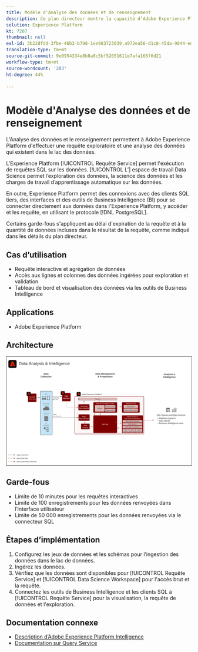 ```yaml
---
title: Modèle d'Analyse des données et de renseignement
description: Ce plan directeur montre la capacité d’Adobe Experience Platform à effectuer des requêtes exploratoires et une analyse des données existant dans un lac de données.
solution: Experience Platform
kt: 7207
thumbnail: null
exl-id: 3b22dfdd-3fbe-40b3-b798-1ee983723039,a972ea56-d1c8-45da-9044-ed31222a2441
translation-type: tm+mt
source-git-commit: 9e0954334e8b8a8c5bf52651611e7afa165f6d21
workflow-type: tm+mt
source-wordcount: '283'
ht-degree: 44%

---
```


# Modèle d&#39;Analyse des données et de renseignement

L&#39;Analyse des données et le renseignement permettent à Adobe Experience Platform d&#39;effectuer une requête exploratoire et une analyse des données qui existent dans le lac des données.

L&#39;Experience Platform [!UICONTROL Requête Service] permet l&#39;exécution de requêtes SQL sur les données. [!UICONTROL L’] espace de travail Data Science permet l’exploration des données, la science des données et les charges de travail d’apprentissage automatique sur les données.

En outre, Experience Platform permet des connexions avec des clients SQL tiers, des interfaces et des outils de Business Intelligence (BI) pour se connecter directement aux données dans l&#39;Experience Platform, y accéder et les requête, en utilisant le protocole [!DNL PostgreSQL].

Certains garde-fous s&#39;appliquent au délai d&#39;expiration de la requête et à la quantité de données incluses dans le résultat de la requête, comme indiqué dans les détails du plan directeur.

## Cas d’utilisation

* Requête interactive et agrégation de données
* Accès aux lignes et colonnes des données ingérées pour exploration et validation
* Tableau de bord et visualisation des données via les outils de Business Intelligence

## Applications

* Adobe Experience Platform

## Architecture

<img src="assets/data_exploration.svg" alt="Architecture de référence pour le plan directeur de l’exploration des données d’entreprise et la création de rapports" style="border:1px solid #4a4a4a" />

## Garde-fous

* Limite de 10 minutes pour les requêtes interactives
* Limite de 100 enregistrements pour les données renvoyées dans l’interface utilisateur
* Limite de 50 000 enregistrements pour les données renvoyées via le connecteur SQL

## Étapes d’implémentation

1. Configurez les jeux de données et les schémas pour l’ingestion des données dans le lac de données.
1. Ingérez les données.
1. Vérifiez que les données sont disponibles pour [!UICONTROL Requête Service] et [!UICONTROL Data Science Workspace] pour l&#39;accès brut et la requête.
1. Connectez les outils de Business Intelligence et les clients SQL à [!UICONTROL Requête Service] pour la visualisation, la requête de données et l&#39;exploration.

## Documentation connexe

* [Description d’Adobe Experience Platform Intelligence](https://helpx.adobe.com/fr/legal/product-descriptions/adobe-experience-platform-intelligence---product-description.html)
* [Documentation sur Query Service](https://experienceleague.adobe.com/docs/experience-platform/query/home.html?lang=fr)
